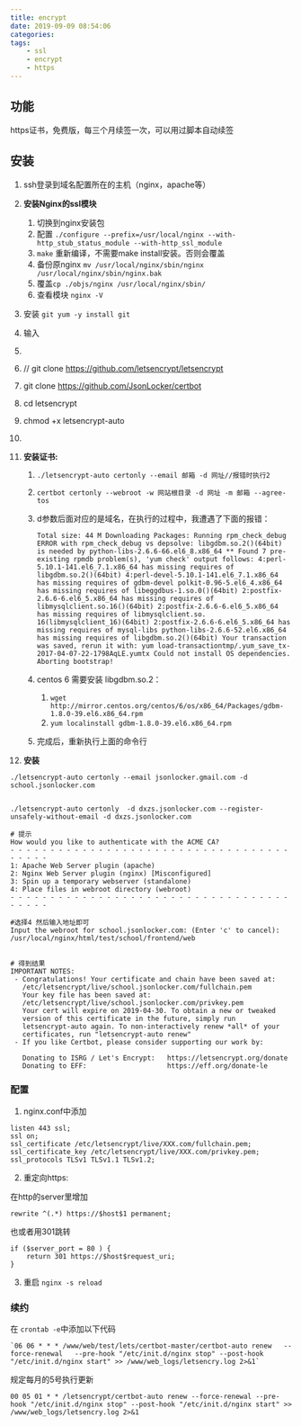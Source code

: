 ```yaml
---
title: encrypt
date: 2019-09-09 08:54:06
categories:
tags:
    - ssl
    - encrypt
    - https
---
```


## 功能
https证书，免费版，每三个月续签一次，可以用过脚本自动续签

## 安装
1. ssh登录到域名配置所在的主机（nginx，apache等）
2. **安装Nginx的ssl模块**
    1. 切换到nginx安装包
    2. 配置 `./configure --prefix=/usr/local/nginx --with-http_stub_status_module --with-http_ssl_module`
    3. `make` 重新编译，不需要make  install安装。否则会覆盖
    4. 备份原nginx `mv /usr/local/nginx/sbin/nginx /usr/local/nginx/sbin/nginx.bak`
    5. 覆盖`cp ./objs/nginx /usr/local/nginx/sbin/`
    6. 查看模块 `nginx -V`
2. 安装 `git yum -y install git`
3. 输入 
4. ```
5. // git clone https://github.com/letsencrypt/letsencrypt
6. git clone https://github.com/JsonLocker/certbot
4. cd letsencrypt
5. chmod +x letsencrypt-auto
6. ```
6. **安装证书:**
    1. `./letsencrypt-auto certonly --email 邮箱 -d 网址//报错时执行2`
    2. `certbot certonly --webroot -w 网站根目录 -d 网址 -m 邮箱 --agree-tos`
    3. d参数后面对应的是域名，在执行的过程中，我遭遇了下面的报错：
        ```
        Total size: 44 M Downloading Packages: Running rpm_check_debug ERROR with rpm_check_debug vs depsolve: libgdbm.so.2()(64bit) is needed by python-libs-2.6.6-66.el6_8.x86_64 ** Found 7 pre-existing rpmdb problem(s), 'yum check' output follows: 4:perl-5.10.1-141.el6_7.1.x86_64 has missing requires of libgdbm.so.2()(64bit) 4:perl-devel-5.10.1-141.el6_7.1.x86_64 has missing requires of gdbm-devel polkit-0.96-5.el6_4.x86_64 has missing requires of libeggdbus-1.so.0()(64bit) 2:postfix-2.6.6-6.el6_5.x86_64 has missing requires of libmysqlclient.so.16()(64bit) 2:postfix-2.6.6-6.el6_5.x86_64 has missing requires of libmysqlclient.so. 16(libmysqlclient_16)(64bit) 2:postfix-2.6.6-6.el6_5.x86_64 has missing requires of mysql-libs python-libs-2.6.6-52.el6.x86_64 has missing requires of libgdbm.so.2()(64bit) Your transaction was saved, rerun it with: yum load-transactiontmp/.yum_save_tx-2017-04-07-22-1798AqLE.yumtx Could not install OS dependencies. Aborting bootstrap!
        ```
    4. centos 6 需要安装 libgdbm.so.2：
        1. `wget http://mirror.centos.org/centos/6/os/x86_64/Packages/gdbm-1.8.0-39.el6.x86_64.rpm`
        2. `yum localinstall gdbm-1.8.0-39.el6.x86_64.rpm`
        
    5. 完成后，重新执行上面的命令行
    
    
6. **安装**
```
./letsencrypt-auto certonly --email jsonlocker.gmail.com -d school.jsonlocker.com


./letsencrypt-auto certonly  -d dxzs.jsonlocker.com --register-unsafely-without-email -d dxzs.jsonlocker.com

# 提示
How would you like to authenticate with the ACME CA?
- - - - - - - - - - - - - - - - - - - - - - - - - - - - - - - - - - - - - - - -
1: Apache Web Server plugin (apache)
2: Nginx Web Server plugin (nginx) [Misconfigured]
3: Spin up a temporary webserver (standalone)
4: Place files in webroot directory (webroot)
- - - - - - - - - - - - - - - - - - - - - - - - - - - - - - - - - - - - - - - -

#选择4 然后输入地址即可
Input the webroot for school.jsonlocker.com: (Enter 'c' to cancel): /usr/local/nginx/html/test/school/frontend/web


# 得到结果
IMPORTANT NOTES:
 - Congratulations! Your certificate and chain have been saved at:
   /etc/letsencrypt/live/school.jsonlocker.com/fullchain.pem
   Your key file has been saved at:
   /etc/letsencrypt/live/school.jsonlocker.com/privkey.pem
   Your cert will expire on 2019-04-30. To obtain a new or tweaked
   version of this certificate in the future, simply run
   letsencrypt-auto again. To non-interactively renew *all* of your
   certificates, run "letsencrypt-auto renew"
 - If you like Certbot, please consider supporting our work by:

   Donating to ISRG / Let's Encrypt:   https://letsencrypt.org/donate
   Donating to EFF:                    https://eff.org/donate-le

```

### 配置
    
1. nginx.conf中添加
```
listen 443 ssl;
ssl on;
ssl_certificate /etc/letsencrypt/live/XXX.com/fullchain.pem;
ssl_certificate_key /etc/letsencrypt/live/XXX.com/privkey.pem;
ssl_protocols TLSv1 TLSv1.1 TLSv1.2; 
```

2. 重定向https:

在http的server里增加
```
rewrite ^(.*) https://$host$1 permanent;
```
也或者用301跳转

```
if ($server_port = 80 ) {
    return 301 https://$host$request_uri;
}

```


3. 重启 `nginx -s reload`


### 续约

在 `crontab -e`中添加以下代码

```
`06 06 * * * /www/web/test/lets/certbot-master/certbot-auto renew   --force-renewal   --pre-hook "/etc/init.d/nginx stop" --post-hook "/etc/init.d/nginx start" >> /www/web_logs/letsencry.log 2>&1`
```

规定每月的5号执行更新

 `00 05 01 * * /letsencrypt/certbot-auto renew --force-renewal --pre-hook "/etc/init.d/nginx stop" --post-hook "/etc/init.d/nginx start" >> /www/web_logs/letsencry.log 2>&1`

